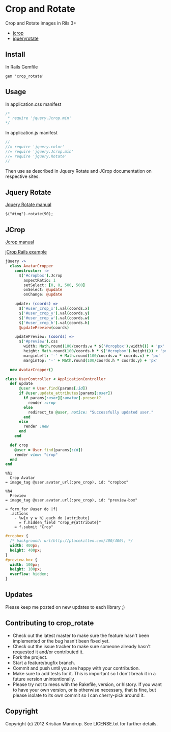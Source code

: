 # Crop and Rotate

Crop and Rotate images in Rils 3+

* [jcrop](http://deepliquid.com/projects/Jcrop/)
* [jqueryrotate](http://code.google.com/p/jqueryrotate)

## Install

In Rails Gemfile

`gem 'crop_rotate'`

## Usage

In application.css manifest

```css
/*
 * require 'jquery.Jcrop.min'
*/
```

In application.js manifest

```javascript
//
//= require 'jquery.color'
//= require 'jquery.Jcrop.min'
//= require 'jquery.Rotate'
//
```

Then use as described in Jquery Rotate and JCrop documentation on respective sites.

## Jquery Rotate

[Jquery Rotate manual](http://code.google.com/p/jqueryrotate/wiki/Documentation)

`$("#img").rotate(90);`

## JCrop

[Jcrop manual](http://deepliquid.com/content/Jcrop_Manual.html)

[jCrop Rails example](http://jsfiddle.net/ambiguous/jTvV3/)

```coffeescript
jQuery ->
  class AvatarCropper
    constructor: -> 
      $('#cropbox').Jcrop 
        aspectRatio: 1 
        setSelect: [0, 0, 500, 500] 
        onSelect: @update 
        onChange: @update

    update: (coords) => 
      $('#user_crop_x').val(coords.x) 
      $('#user_crop_y').val(coords.y) 
      $('#user_crop_w').val(coords.w) 
      $('#user_crop_h').val(coords.h) 
      @updatePreview(coords)

    updatePreview: (coords) => 
      $('#preview').css
        width: Math.round(100/coords.w * $('#cropbox').width()) + 'px' 
        height: Math.round(100/coords.h * $('#cropbox').height()) + 'px'  
        marginLeft: '-' + Math.round(100/coords.w * coords.x) + 'px' 
        marginTop: '-' + Math.round(100/coords.h * coords.y) + 'px'

  new AvatarCropper()
```

```ruby
class UserController < ApplicationController
  def update
      @user = User.find(params[:id])
      if @user.update_attributes(params[:user])
        if params[:user][:avatar].present?
          render :crop
        else
          redirect_to @user, notice: "Successfully updated user."
        end
      else
        render :new
      end
    end

  def crop
    @user = User.find(params[:id])
    render view: "crop"
  end
end
```

```haml
%h1
  Crop Avatar
= image_tag @user.avatar_url(:pre_crop), id: "cropbox"

%h4 
  Preview
= image_tag @user.avatar.url(:pre_crop), id: "preview-box"

= form_for @user do |f|
  .actions
    - %w[x y w h].each do |attribute|
      = f.hidden_field "crop_#{attribute}"
    = f.submit "Crop"
```

```css
#cropbox {
  /* background: url(http://placekitten.com/400/400); */
  width: 400px;
  height: 400px;
}
#preview-box {
  width: 100px;
  height: 100px;
  overflow: hidden;
}
```

## Updates

Please keep me posted on new updates to each library ;)

## Contributing to crop_rotate
 
* Check out the latest master to make sure the feature hasn't been implemented or the bug hasn't been fixed yet.
* Check out the issue tracker to make sure someone already hasn't requested it and/or contributed it.
* Fork the project.
* Start a feature/bugfix branch.
* Commit and push until you are happy with your contribution.
* Make sure to add tests for it. This is important so I don't break it in a future version unintentionally.
* Please try not to mess with the Rakefile, version, or history. If you want to have your own version, or is otherwise necessary, that is fine, but please isolate to its own commit so I can cherry-pick around it.

## Copyright

Copyright (c) 2012 Kristian Mandrup. See LICENSE.txt for
further details.

